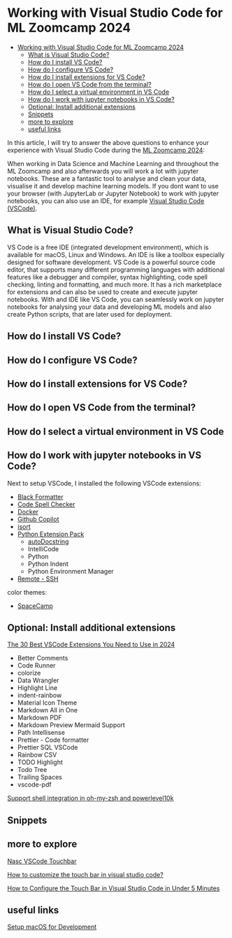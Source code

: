 # Working with Visual Studio Code for ML Zoomcamp 2024

- [Working with Visual Studio Code for ML Zoomcamp 2024](#working-with-visual-studio-code-for-ml-zoomcamp-2024)
  - [What is Visual Studio Code?](#what-is-visual-studio-code)
  - [How do I install VS Code?](#how-do-i-install-vs-code)
  - [How do I configure VS Code?](#how-do-i-configure-vs-code)
  - [How do I install extensions for VS Code?](#how-do-i-install-extensions-for-vs-code)
  - [How do I open VS Code from the terminal?](#how-do-i-open-vs-code-from-the-terminal)
  - [How do I select a virtual environment in VS Code](#how-do-i-select-a-virtual-environment-in-vs-code)
  - [How do I work with jupyter notebooks in VS Code?](#how-do-i-work-with-jupyter-notebooks-in-vs-code)
  - [Optional: Install additional extensions](#optional-install-additional-extensions)
  - [Snippets](#snippets)
  - [more to explore](#more-to-explore)
  - [useful links](#useful-links)

In this article, I will try to answer the above questions to enhance your experience with Visual Studio Code during the [ML Zoomcamp 2024](https://github.com/DataTalksClub/machine-learning-zoomcamp):

When working in Data Science and Machine Learning and throughout the ML Zoomcamp and also afterwards you will work a lot with jupyter notebooks. These are a fantastic tool to analyse and clean your data, visualise it and develop machine learning models. If you dont want to use your browser (with JupyterLab or Jupyter Notebook) to work with jupyter notebooks, you can also use an IDE, for example [Visual Studio Code (VSCode)](https://code.visualstudio.com/docs/python/python-quick-start "VSCode Python Quick Start").

## What is Visual Studio Code?

VS Code is a free IDE (integrated development environment), which is available for macOS, Linux and Windows. An IDE is like a toolbox especially designed for software development. VS Code is a powerful source code editor, that supports many different programming languages with additional features like a debugger and compiler, syntax highlighting, code spell checking, linting and formatting, and much more. It has a rich marketplace for extensions and can also be used to create and execute jupyter notebooks. With and IDE like VS Code, you can seamlessly work on jupyter notebooks for analysing your data and developing ML models and also create Python scripts, that are later used for deployment.

## How do I install VS Code?

## How do I configure VS Code?



## How do I install extensions for VS Code?



## How do I open VS Code from the terminal?



## How do I select a virtual environment in VS Code



## How do I work with jupyter notebooks in VS Code?



Next to setup VSCode, I installed the following VSCode extensions:

- [Black Formatter](https://github.com/microsoft/vscode-black-formatter)
- [Code Spell Checker](https://github.com/streetsidesoftware/vscode-spell-checker)
- [Docker](https://github.com/microsoft/vscode-docker)
- [Github Copilot](https://marketplace.visualstudio.com/items?itemName=GitHub.copilotvs)
- [isort](https://github.com/microsoft/vscode-isort)
- [Python Extension Pack](https://github.com/DonJayamanne/python-extension-pack)
  - [autoDocstring](https://github.com/NilsJPWerner/autoDocstring)
  - IntelliCode
  - Python
  - Python Indent
  - Python Environment Manager
- [Remote - SSH](https://github.com/Microsoft/vscode-remote-release)

color themes:
- [SpaceCamp](https://github.com/dinogomez/SpaceCamp)

## Optional: Install additional extensions

[The 30 Best VSCode Extensions You Need to Use in 2024](https://hackr.io/blog/best-vscode-extensions)

- Better Comments
- Code Runner
- colorize
- Data Wrangler
- Highlight Line
- indent-rainbow
- Material Icon Theme
- Markdown All in One
- Markdown PDF
- Markdown Preview Mermaid Support
- Path Intellisense
- Prettier - Code formatter
- Prettier SQL VSCode
- Rainbow CSV
- TODO Highlight
- Todo Tree
- Trailing Spaces
- vscode-pdf

[Support shell integration in oh-my-zsh and powerlevel10k](https://github.com/microsoft/vscode/issues/146587)

## Snippets

## more to explore

[Nasc VSCode Touchbar](https://marketplace.visualstudio.com/items?itemName=felipe.nasc-touchbar)

[How to customize the touch bar in visual studio code?](https://stackoverflow.com/questions/47060436/how-to-customize-the-touch-bar-in-visual-studio-code)

[How to Configure the Touch Bar in Visual Studio Code in Under 5 Minutes ](https://dev.to/p42/how-to-configure-the-touch-bar-in-visual-studio-code-in-under-5-minutes-50lm)

## useful links

[Setup macOS for Development]

[Setup macOS for Development
]: https://dev.to/equiman/setup-macos-for-development-3kc2